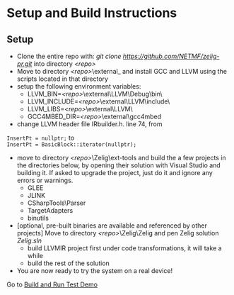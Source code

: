 # Setup and Build Instructions

## Setup
* Clone the entire repo with: _git clone https://github.com/NETMF/zelig-pr.git_ into directory _\<repo\>_
* Move to directory _\<repo\>_\\external_ and install GCC and LLVM using the scripts located in that directory
* setup the following environment variables:   
  * LLVM_BIN=_\<repo\>_\\external\\LLVM\\Debug\\bin\\  
  * LLVM_INCLUDE=_\<repo\>_\\external\\LLVM\\include\\  
  * LLVM_LIBS=_\<repo\>_\\external\\LLVM\\  
  * GCC4MBED_DIR=_\<repo\>_\\external\\gcc4mbed
* change LLVM header file IRbuilder.h. line 74, from 

`InsertPt = nullptr;`  to  
`InsertPt = BasicBlock::iterator(nullptr);`  

* move to directory _\<repo\>_\\Zelig\ext-tools and build the a few projects in the directories below, by opening their solution with Visual Studio and building it. If asked to upgrade the project, just do it and ignore any errors or warnings. 
  * GLEE 
  * JLINK  
  * CSharpTools\Parser  
  * TargetAdapters  
  * binutils 
* \[optional, pre-built binaries are available and referenced by other projects\] Move to directory _\<repo\>_\\Zelig\Zelig and pen Zelig solution _Zelig.sln_ 
  * build LLVMIR project first under code transformations, it will take a while 
  * build the rest of the solution 
* You are now ready to try the system on a real device! 

Go to [Build and Run Test Demo](https://github.com/NETMF/zelig-pr/wiki/demo) 
